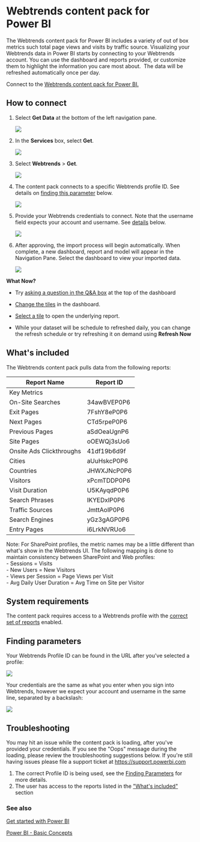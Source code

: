 ﻿<properties 
   pageTitle="Webtrends content pack"
   description="Webtrends content pack for Power BI"
   services="powerbi" 
   documentationCenter="" 
   authors="theresapalmer" 
   manager="mblythe" 
   backup=""
   editor=""
   tags=""
   qualityFocus="no"
   qualityDate=""/>
 
<tags
   ms.service="powerbi"
   ms.devlang="NA"
   ms.topic="article"
   ms.tgt_pltfrm="NA"
   ms.workload="powerbi"
   ms.date="05/17/2016"
   ms.author="tpalmer"/>
   
# Webtrends content pack for Power&nbsp;BI

The Webtrends content pack for Power BI includes a variety of out of box metrics such total page views and visits by traffic source. Visualizing your Webtrends data in Power BI starts by connecting to your Webtrends account. You can use the dashboard and reports provided, or customize them to highlight the information you care most about.  The data will be refreshed automatically once per day.

Connect to the [Webtrends content pack for Power BI.](https://app.powerbi.com/getdata/services/webtrends)

## How to connect

1.  Select **Get Data** at the bottom of the left navigation pane.

	![](media/powerbi-content-pack-webtrends/getdata3.png)

2.  In the **Services** box, select **Get**.

	![](media/powerbi-content-pack-webtrends/services.PNG)

3.  Select **Webtrends** \> **Get**.

	![](media/powerbi-content-pack-webtrends/webtrends.png)

4.  The content pack connects to a specific Webtrends profile ID. See details on [finding this parameter](#FindingParams) below.

	![](media/powerbi-content-pack-webtrends/parameters.PNG)

5.  Provide your Webtrends credentials to connect. Note that the username field expects your account and username. See [details](#FindingParams) below.

	![](media/powerbi-content-pack-webtrends/creds.PNG)

6.  After approving, the import process will begin automatically. When complete, a new dashboard, report and model will appear in the Navigation Pane. Select the dashboard to view your imported data.

	![](media/powerbi-content-pack-webtrends/dashboard.PNG)


**What Now?**

- Try [asking a question in the Q&A box](powerbi-service-q-and-a.md) at the top of the dashboard

- [Change the tiles](powerbi-service-edit-a-tile-in-a-dashboard.md) in the dashboard.

- [Select a tile](powerbi-service-dashboard-tiles.md) to open the underlying report.

- While your dataset will be schedule to refreshed daily, you can change the refresh schedule or try refreshing it on demand using **Refresh Now**

## What's included
<a name="Included"></a>

The Webtrends content pack pulls data from the following reports:  

|Report Name|Report ID|
|---|---|
|Key Metrics| |
|On-Site Searches|34awBVEP0P6|
|Exit Pages|7FshY8eP0P6|
|Next Pages|CTd5rpeP0P6|
|Previous Pages|aSdOeaUgnP6|
|Site Pages|oOEWQj3sUo6|
|Onsite Ads Clickthroughs|41df19b6d9f|
|Cities|aUuHskcP0P6|
|Countries|JHWXJNcP0P6|
|Visitors|xPcmTDDP0P6|
|Visit Duration|U5KAyqdP0P6|
|Search Phrases|IKYEDxIP0P6|
|Traffic Sources|JmttAoIP0P6|
|Search Engines|yGz3gAGP0P6|
|Entry Pages|i6LrkNVRUo6|

Note: For SharePoint profiles, the metric names may be a little different than what's show in the Webtrends UI. The following mapping is done to maintain consistency between SharePoint and Web profiles:   
    - Sessions = Visits  
    - New Users = New Visitors  
    - Views per Session = Page Views per Visit  
    - Avg Daily User Duration = Avg Time on Site per Visitor  

## System requirements

The content pack requires access to a Webtrends profile with the [correct set of reports](#Included) enabled. 

<a name="FindingParams"></a>
## Finding parameters

Your Webtrends Profile ID can be found in the URL after you've selected a profile:

![](media/powerbi-content-pack-webtrends/WebtrendsParameters.png)

Your credentials are the same as what you enter when you sign into Webtrends, however we expect your account and username in the same line, separated by a backslash:

![](media/powerbi-content-pack-webtrends/WebtrendsCreds.PNG)


## Troubleshooting
You may hit an issue while the content pack is loading, after you've provided your credentials. If you see the "Oops" message during the loading, please review the troubleshooting suggestions below. If you're still having issues please file a support ticket at https://support.powerbi.com

1. The correct Profile ID is being used, see the [Finding Parameters](#FindingParams) for more details.
2. The user has access to the reports listed in the ["What's included"](#Included) section


### See also

[Get started with Power BI](powerbi-service-get-started.md)

[Power BI - Basic Concepts](powerbi-service-basic-concepts.md)
